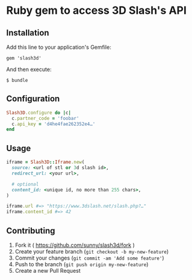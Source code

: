 Ruby gem to access 3D Slash's API
=================================

Installation
------------

Add this line to your application's Gemfile:

    gem 'slash3d'

And then execute:

    $ bundle


Configuration
-------------

```rb
Slash3D.configure do |c|
  c.partner_code = 'foobar'
  c.api_key = 'd4he4fae262352e4…'
end
```


Usage
-----

```rb
iframe = Slash3D::Iframe.new(
  source: <url of stl or 3d slash id>,
  redirect_url: <your url>,

  # optional
  content_id: <unique id, no more than 255 chars>,
)

iframe.url #=> "https://www.3dslash.net/slash.php?…"
iframe.content_id #=> 42
```


Contributing
------------

1. Fork it ( https://github.com/sunny/slash3d/fork )
2. Create your feature branch (`git checkout -b my-new-feature`)
3. Commit your changes (`git commit -am 'Add some feature'`)
4. Push to the branch (`git push origin my-new-feature`)
5. Create a new Pull Request
